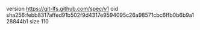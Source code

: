 version https://git-lfs.github.com/spec/v1
oid sha256:febb8317affed91b502f9d4317e9594095c26a98571cbc6ffb0b6b9a128844b1
size 110
